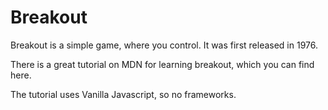 # Breakout

Breakout is a simple game, where you control. It was first released in 1976.

There is a great tutorial on MDN for learning breakout, which you can find here.

The tutorial uses Vanilla Javascript, so no frameworks.